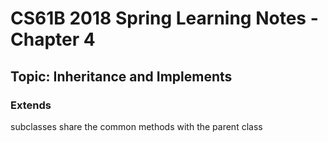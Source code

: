 # CS61B 2018 Spring Learning Notes - Chapter 4

## Topic: Inheritance and Implements

### Extends
subclasses share the common methods with the parent class